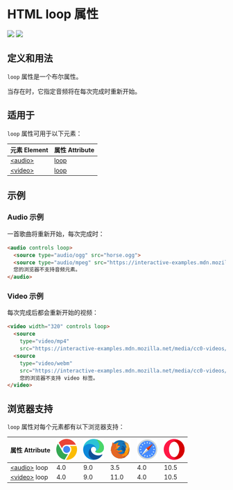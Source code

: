 HTML loop 属性
===

[![](https://shields.io/badge/HTML5-<audio>兼容-green?logo=HTML5)](https://caniuse.com/mdn-html_elements_audio_loop)
[![](https://shields.io/badge/HTML5-<video>兼容-green?logo=HTML5)](https://caniuse.com/mdn-html_elements_video_loop)

## 定义和用法

`loop` 属性是一个布尔属性。

当存在时，它指定音频将在每次完成时重新开始。

## 适用于

`loop` 属性可用于以下元素：

| 元素 Element | 属性 Attribute |
| ----- | ----- |
| [\<audio>](../tags/audio.md) | [loop](../tags/audio_loop.md) |
| [\<video>](../tags/video.md) | [loop](../tags/video_loop.md) |
<!--rehype:style=width: 100%; display: inline-table;-->

## 示例

### Audio 示例

一首歌曲将重新开始，每次完成时：

```html idoc:preview:iframe
<audio controls loop>
  <source type="audio/ogg" src="horse.ogg">
  <source type="audio/mpeg" src="https://interactive-examples.mdn.mozilla.net/media/cc0-audio/t-rex-roar.mp3">
  您的浏览器不支持音频元素。
</audio>
```

### Video 示例

每次完成后都会重新开始的视频：

```html idoc:preview:iframe
<video width="320" controls loop>
  <source
    type="video/mp4"
    src="https://interactive-examples.mdn.mozilla.net/media/cc0-videos/flower.mp4">
  <source
    type="video/webm"
    src="https://interactive-examples.mdn.mozilla.net/media/cc0-videos/flower.webm">
    您的浏览器不支持 video 标签。
</video>
```

## 浏览器支持

`loop` 属性对每个元素都有以下浏览器支持：

| 属性 Attribute | ![chrome][1] | ![edge][2] | ![firefox][3] | ![safari][4] | ![opera][5] |
| ------- | --- | --- | --- | --- | --- |
| [\<audio>](../tags/audio.md) loop | 4.0 | 9.0 | 3.5  | 4.0 | 10.5 |
| [\<video>](../tags/video.md) loop | 4.0 | 9.0 | 11.0 | 4.0 | 10.5 |
<!--rehype:style=width: 100%; display: inline-table;-->

[1]: ../assets/chrome.svg
[2]: ../assets/edge.svg
[3]: ../assets/firefox.svg
[4]: ../assets/safari.svg
[5]: ../assets/opera.svg